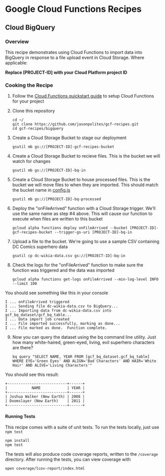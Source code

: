 # Google Cloud Functions Recipes
## Cloud BigQuery

### Overview
This recipe demonstrates using Cloud Functions to import data into BigQuery in response to a file upload event in Cloud Storage.  Where applicable:

**Replace [PROJECT-ID] with your Cloud Platform project ID**

### Cooking the Recipe
1.	Follow the [Cloud Functions quickstart guide](https://cloud.google.com/functions/quickstart) to setup Cloud Functions for your project

2.	Clone this repository

		cd ~/
		git clone https://github.com/jasonpolites/gcf-recipes.git
		cd gcf-recipes/bigquery

3. 	Create a Cloud Storage Bucket to stage our deployment

		gsutil mb gs://[PROJECT-ID]-gcf-recipes-bucket

4. 	Create a Cloud Storage Bucket to recieve files.  This is the bucket we will watch for changes

		gsutil mb gs://[PROJECT-ID]-bq-in

5. 	Create a Cloud Storage Bucket to house processed files.  This is the bucket we will move files to when they are imported.  This should match the bucket name in [config.js](config.js)

		gsutil mb gs://[PROJECT-ID]-bq-processed

6.	Deploy the "onFileArrived" function with a Cloud Storage trigger.  We'll use the same name as step #4 above.  This will cause our function to execute when files are written to this bucket
	
		gcloud alpha functions deploy onFileArrived --bucket [PROJECT-ID]-gcf-recipes-bucket --trigger-gs-uri [PROJECT-ID]-bq-in

7. 	Upload a file to the bucket.  We're going to use a sample CSV containing DC Comics superhero data

		gsutil cp dc-wikia-data.csv gs://[PROJECT-ID]-bq-in
		
8.	Check the logs for the "onFileArrived" function to make sure the function was triggered and the data was imported

		gcloud alpha functions get-logs onFileArrived --min-log-level INFO --limit 100
		
You should see something like this in your console
```
I ... onFileArrived triggered
I ... Sending file dc-wikia-data.csv to BigQuery...
I ... Importing data from dc-wikia-data.csv into gcf_bq_dataset/gcf_bq_table...
I ... Data import job created
I ... File imported successfully, marking as done...
I ... File marked as done.  Function complete.
```

9.	Now you can query the dataset using the bq command line utility.  Just how many white-haired, green-eyed, living, evil superhero characters are there?

		bq query "SELECT NAME, YEAR FROM [gcf_bq_dataset.gcf_bq_table] WHERE EYE='Green Eyes' AND ALIGN='Bad Characters' AND HAIR='White Hair' AND ALIVE='Living Characters'"


You should see this result:
```
+---------------------------+------+
|           NAME            | YEAR |
+---------------------------+------+
| Joshua Walker (New Earth) | 2008 |
| Doomslayer (New Earth)    | 2011 |
+---------------------------+------+
```

#### Running Tests
This recipe comes with a suite of unit tests.  To run the tests locally, just use `npm test`

```
npm install
npm test
```

The tests will also produce code coverage reports, written to the `/coverage` directory.  After running the tests, you can view coverage with

```
open coverage/lcov-report/index.html 
```